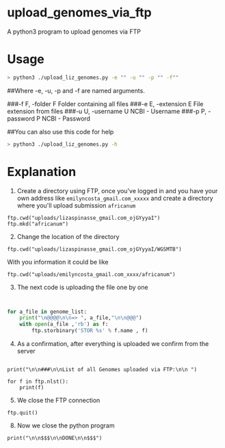 # upload_genomes_via_ftp

A python3 program to upload genomes via FTP

# Usage

```bash
> python3 ./upload_liz_genomes.py -e "" -u "" -p "" -f""

```
##Where -e, -u, -p and -f are named arguments. 

  ###-f F, -folder F     Folder containing all files
  ###-e E, -extension E  File extension from files
  ###-u U, -username U   NCBI - Username
  ###-p P, -password P   NCBI - Password
  
##You can also use this code for help
  ```bash
> python3 ./upload_liz_genomes.py -h

```

# Explanation 



1. Create a directory using FTP, once you've logged in and you have your own address like `emilyncosta_gmail.com_xxxxx` and create a directory where you'll upload submission `africanum`

```
ftp.cwd("uploads/lizaspinasse_gmail.com_ojGYyyaI")
ftp.mkd("africanum")

```

2. Change the location of the directory 

```
ftp.cwd("uploads/lizaspinasse_gmail.com_ojGYyyaI/WGSMTB")
```

With you information it could be like 

```
ftp.cwd("uploads/emilyncosta_gmail.com_xxxx/africanum")

```


3. The next code is uploading the file one by one 

```python


for a_file in genome_list:
    print("\n@@@@\n\n=> ", a_file,"\n\n@@@")
    with open(a_file ,'rb') as f:
        ftp.storbinary('STOR %s' % f.name , f)


```

4. As a confirmation, after everything is uploaded we confirm from the server 

```

print("\n\n###\n\nList of all Genomes uploaded via FTP:\n\n ")

for f in ftp.nlst():
    print(f)

```

5. We close the FTP connection

```
ftp.quit()

```

8. Now we close the python program

```
print("\n\n$$$\n\nDONE\n\n$$$")
```
